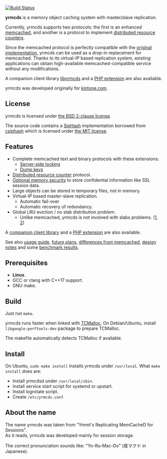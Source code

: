 [![Build Status](https://travis-ci.org/cybozu/yrmcds.png)](https://travis-ci.org/cybozu/yrmcds)

**yrmcds** is a memory object caching system with master/slave replication.

Currently, yrmcds supports two protocols: the first is an enhanced
[memcached][], and another is a protocol to implement
[distributed resource counters](docs/counter.md).

Since the memcached protocol is perfectly compatible with the
[original implementation][memcached], yrmcds can be used as a drop-in
replacement for memcached.  Thanks to its virtual-IP based replication
system, existing applications can obtain high-available
memcached-compatible service without any modifications.

A companion client library [libyrmcds][] and a [PHP extension][php-yrmcds]
are also available.

yrmcds was developed originally for [kintone.com][kintone].

License
-------

yrmcds is licensed under [the BSD 2-clause license][bsd2].

The source code contains a [SipHash][] implementation borrowed from
[csiphash][] which is licensed under [the MIT license][mit].

Features
--------

* Complete memcached text and binary protocols with these extensions:
    * [Server-side locking](docs/locking.md)
    * [Dump keys](docs/keys.md)
* [Distributed resource counter](docs/counter.md) protocol.
* [Optional memory security](docs/usage.md#secure_erase) to store
  confidential information like SSL session data.
* Large objects can be stored in temporary files, not in memory.
* Virtual-IP based master-slave replication.
    * Automatic fail-over
    * Automatic recovery of redundancy.
* Global LRU eviction / no slab distribution problem.
    * Unlike memcached, yrmcds is not involved with slabs problems.
      ([1][slab1], [2][slab2])

A [companion client library][libyrmcds] and a [PHP extension][php-yrmcds]
are also available.

See also [usage guide](docs/usage.md), [future plans](docs/future.md),
[differences from memcached](docs/diffs.md), [design notes](docs/design.md)
and some [benchmark results](docs/bench.md).

Prerequisites
-------------

* **Linux**.
* GCC or clang with C++17 support.
* GNU make.

Build
-----

Just run `make`.

yrmcds runs faster when linked with [TCMalloc][tcmalloc].
On Debian/Ubuntu, install `libgoogle-perftools-dev` package to prepare TCMalloc.

The makefile automatically detects TCMalloc if available.

Install
-------

On Ubuntu, `sudo make install` installs yrmcds under `/usr/local`.
What `make install` does are:

* Install yrmcdsd under `/usr/local/sbin`.
* Install service start script for systemd or upstart.
* Install logrotate script.
* Create `/etc/yrmcds.conf`.

About the name
--------------

The name yrmcds was taken from "Ymmt's Replicating MemCacheD for Sessions".  
As it reads, yrmcds was developed mainly for session storage.

The correct pronunciation sounds like: "Yo-Ru-Mac-Do" (夜マクド in Japanese).


[memcached]: http://memcached.org/
[bsd2]: http://opensource.org/licenses/BSD-2-Clause
[SipHash]: https://131002.net/siphash/
[csiphash]: https://github.com/majek/csiphash
[mit]: http://opensource.org/licenses/MIT
[libyrmcds]: http://cybozu.github.io/libyrmcds/
[php-yrmcds]: http://cybozu.github.io/php-yrmcds/
[slab1]: http://nosql.mypopescu.com/post/13506116892/memcached-internals-memory-allocation-eviction
[slab2]: https://groups.google.com/forum/#!topic/memcached/DuJNy5gbQ0o
[kintone]: https://www.kintone.com/
[tcmalloc]: http://goog-perftools.sourceforge.net/doc/tcmalloc.html
